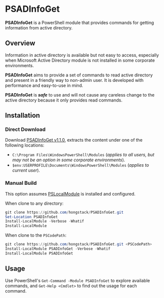 # PSADInfoGet
**PSADInfoGet** is a PowerShell module that provides commands for getting information from active directory.

## Overview
Information in active directory is available but not easy to access, especially when Microsoft Active Directory module is not installed in some corporate environments. 

**PSADInfoGet** aims to provide a set of commands to read active directory and present in a friendly way to non-admin user. It is developed with performance and easy-to-use in mind.

**PSADInfoGet** is _**safe**_ to use and will not cause any careless change to the active directory because it only provides read commands.

## Installation
### Direct Download
Download [PSADInfoGet v1.1.0](https://github.com/hongstack/PSADInfoGet/releases/download/1.1.0/PSADInfoGet_1.1.0.zip), extracts the content under one of the following locations:
* `C:\Program Files\WindowsPowerShell\Modules` (*applies to all users, but may not be an option in some corporate environments*).
* `$env:USERPROFILE\Documents\WindowsPowerShell\Modules` (*applies to current user*).

### Manual Build
This option assumes [PSLocalModule](https://github.com/hongstack/PSLocalModule) is installed and configured.

When clone to any directory:
```PowerShell
git clone https://github.com/hongstack/PSADInfoGet.git
Set-Location PSADInfoGet
Install-LocalModule -Verbose -Whatif
Install-LocalModule
```

When clone to the `PSCodePath`:
```PowerShell
git clone https://github.com/hongstack/PSADInfoGet.git <PSCodePath>
Install-LocalModule PSADInfoGet -Verbose -Whatif
Install-LocalModule PSADInfoGet
```

## Usage
Use PowerShell's `Get-Command -Module PSADInfoGet` to explore available commands, and `Get-Help <Cmdlet>` to find out the usage for each command.